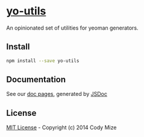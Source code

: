 # [yo-utils](https://github.com/yo-components/yo-utils)

An opinionated set of utilities for yeoman generators.

## Install

```bash
npm install --save yo-utils
```

## Documentation

See our [doc pages](https://yo-components.github.io/yo-utils/docs/), generated by [JSDoc](https://github.com/jsdoc3/jsdoc)

## License

[MIT License](https://github.com/yo-components/yo-utils/blob/master/LICENSE) - Copyright (c) 2014 Cody Mize
